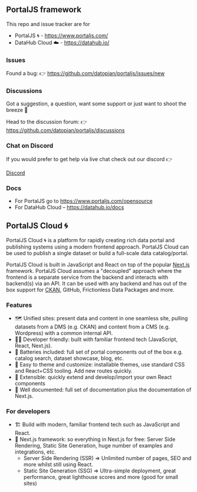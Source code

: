 ## PortalJS framework

This repo and issue tracker are for

- PortalJS 🌀 - https://www.portaljs.com/
- DataHub Cloud ☁️ - https://datahub.io/

### Issues

Found a bug: 👉 https://github.com/datopian/portaljs/issues/new

### Discussions

Got a suggestion, a question, want some support or just want to shoot the breeze 🙂

Head to the discussion forum: 👉 https://github.com/datopian/portaljs/discussions

### Chat on Discord

If you would prefer to get help via live chat check out our discord 👉

[Discord](https://discord.gg/krmj5HM6He)

### Docs

- For PortalJS go to https://www.portaljs.com/opensource
- For DataHub Cloud – https://datahub.io/docs

## PortalJS Cloud 🌀

PortalJS Cloud 🌀 is a platform for rapidly creating rich data portal and publishing systems using a modern frontend approach. PortalJS Cloud can be used to publish a single dataset or build a full-scale data catalog/portal.

PortalJS Cloud is built in JavaScript and React on top of the popular [Next.js](https://nextjs.org) framework. PortalJS Cloud assumes a "decoupled" approach where the frontend is a separate service from the backend and interacts with backend(s) via an API. It can be used with any backend and has out of the box support for [CKAN](https://ckan.org/), GitHub, Frictionless Data Packages and more.

### Features

- 🗺️ Unified sites: present data and content in one seamless site, pulling datasets from a DMS (e.g. CKAN) and content from a CMS (e.g. Wordpress) with a common internal API.
- 👩‍💻 Developer friendly: built with familiar frontend tech (JavaScript, React, Next.js).
- 🔋 Batteries included: full set of portal components out of the box e.g. catalog search, dataset showcase, blog, etc.
- 🎨 Easy to theme and customize: installable themes, use standard CSS and React+CSS tooling. Add new routes quickly.
- 🧱 Extensible: quickly extend and develop/import your own React components
- 📝 Well documented: full set of documentation plus the documentation of Next.js.

### For developers

- 🏗 Build with modern, familiar frontend tech such as JavaScript and React.
- 🚀 Next.js framework: so everything in Next.js for free: Server Side Rendering, Static Site Generation, huge number of examples and integrations, etc.
  - Server Side Rendering (SSR) => Unlimited number of pages, SEO and more whilst still using React.
  - Static Site Generation (SSG) => Ultra-simple deployment, great performance, great lighthouse scores and more (good for small sites)
